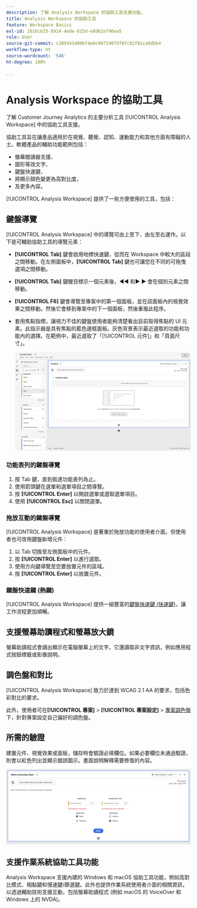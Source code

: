 ```yaml
---
description: 了解 Analysis Workspace 的協助工具支援功能。
title: Analysis Workspace 的協助工具
feature: Workspace Basics
exl-id: 1616c625-8914-4ede-815d-e8d62e796ea5
role: User
source-git-commit: c209341400bf4e0c00719075f0fc82f81ca9dbb4
workflow-type: ht
source-wordcount: '546'
ht-degree: 100%

---
```


# Analysis Workspace 的協助工具

了解 Customer Journey Analytics 的主要分析工具 [!UICONTROL Analysis Workspace] 中的協助工具支援。

協助工具旨在讓產品適用於在視覺、聽覺、認知、運動能力和其他方面有障礙的人士。軟體產品的輔助功能範例包括：

* 螢幕閱讀器支援、
* 圖形等效文字、
* 鍵盤快速鍵、
* 將顯示顏色變更為高對比度，
* 及更多內容。

[!UICONTROL Analysis Workspace] 提供了一些方便使用的工具，包括：

## 鍵盤導覽

[!UICONTROL Analysis Workspace] 中的導覽可由上至下、由左至右運作。以下是可輔助協助工具的導覽元素：

* **[!UICONTROL Tab]** 鍵會啟用地標快速鍵，從而在 Workspace 中較大的區段之間移動。在左側面板中，**[!UICONTROL Tab]** 鍵也可讓您在不同的可拖曳選項之間移動。
* **[!UICONTROL Tab]** 鍵醒目標示一個元素後，◀◀︎ 和▶ ▶︎ 會在個別元素之間移動。
* **[!UICONTROL F6]** 鍵會導覽至專案中的第一個面板，並在該面板內的視覺效果之間移動。然後它會移到專案中的下一個面板，然後重複此程序。
* 套用焦點指標，讓視力不佳的鍵盤使用者能夠清楚看出目前取得焦點的 UI 元素。此指示器是具有焦點的藍色邊框面板。灰色背景表示最近選取的功能和功能內的選擇。在範例中，最近選取了「[!UICONTROL 元件]」和「頁面尺寸」。

  ![自由格式表格，顯示自由格式表格周圍藍色邊框的焦點指標。](assets/focus-indicator.png)

### 功能表列的鍵盤導覽

1. 按 Tab 鍵，直到抵達功能表列為止。
1. 使用箭頭鍵在選單和選單項目之間導覽。
1. 按 **[!UICONTROL Enter]** 以開啟選單或選取選單項目。
1. 使用 **[!UICONTROL Esc]** 以關閉選單。

### 拖放互動的鍵盤導覽

[!UICONTROL Analysis Workspace] 是著重於拖放功能的使用者介面。但使用者也可改用鍵盤新增元件：

1. 以 Tab 切換至左側面板中的元件。
1. 按 **[!UICONTROL Enter]** 以進行選取。
1. 使用方向鍵導覽至您要放置元件的區域。
1. 按 **[!UICONTROL Enter]** 以放置元件。

### 鍵盤快速鍵 (熱鍵)

[!UICONTROL Analysis Workspace] 提供一組豐富的[鍵盤快速鍵 (快速鍵)](/help/analysis-workspace/build-workspace-project/fa-shortcut-keys.md)，讓工作流程更加順暢。

## 支援螢幕助讀程式和螢幕放大鏡

螢幕助讀程式會讀出顯示在電腦螢幕上的文字。它還讀取非文字資訊，例如應用程式按鈕標籤或影像說明。

## 調色盤和對比

[!UICONTROL Analysis Workspace] 致力於達到 WCAG 2.1 AA 的要求，包括色彩對比的要求。

此外，使用者可在&#x200B;**[!UICONTROL 專案]** > **[!UICONTROL 專案設定]** > [專案調色盤](/help/analysis-workspace/build-workspace-project/color-palettes.md)下，針對專案設定自己偏好的調色盤。

## 所需的驗證

建置元件、視覺效果或面板，儲存時會驗證必填欄位。如果必要欄位未通過驗證，則會以紅色列出並顯示錯誤圖示。書面說明解釋需要修復的內容。

![區段產生器和錯誤驗證指標。](assets/error-validation.png)

## 支援作業系統協助工具功能

Analysis Workspace 支援內建的 Windows 和 macOS 協助工具功能，例如高對比模式、相黏鍵和慢速鍵/篩選鍵。此外也提供作業系統使用者介面的相關資訊，以透過輔助技術支援互動，包括螢幕助讀程式 (例如 macOS 的 VoiceOver 和 Windows 上的 NVDA)。
